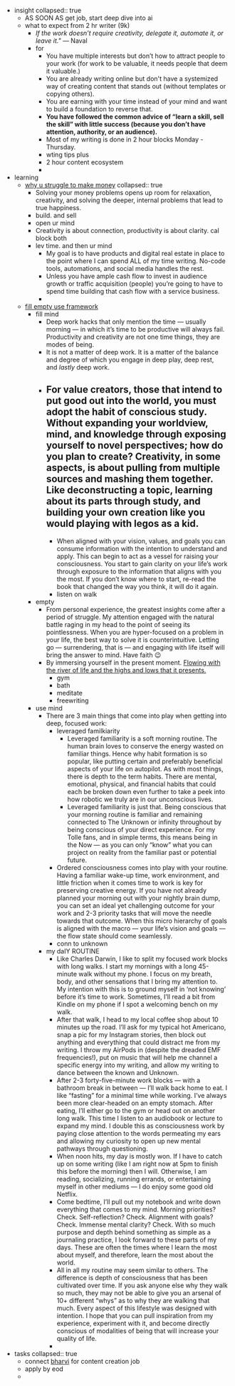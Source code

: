 - insight
  collapsed:: true
	- AS SOON AS get job, start deep dive into ai
	- what to expect from 2 hr writer (9k)
		- *If the work doesn’t require creativity, delegate it, automate it, or leave it."* — Naval
		- for
			- You have multiple interests but don’t how to attract people to your work (for work to be valuable, it needs people that deem it valuable.)
			- You are already writing online but don't have a systemized way of creating content that stands out (without templates or copying others).
			- You are earning with your time instead of your mind and want to build a foundation to reverse that.
			- **You have followed the common advice of “learn a skill, sell the skill” with little success (because you don’t have attention, authority, or an audience).**
			- Most of my writing is done in 2 hour blocks Monday - Thursday.
			- wting tips plus
			- 2 hour content ecosystem
			-
- learning
	- [why u struggle to make money](https://thedankoe.com/why-you-struggle-to-make-money-and-7-lessons-to-change-that/?utm_source=pocket_saves)
	  collapsed:: true
		- Solving your money problems opens up room for relaxation, creativity, and solving the deeper, internal problems that lead to true happiness.
		- build. and sell
		- open ur mind
		- Creativity is about connection, productivity is about clarity. cal block both
		- lev time. and then ur mind
			- My goal is to have products and digital real estate in place to the point where I can spend ALL of my time writing. No-code tools, automations, and social media handles the rest.
			- Unless you have ample cash flow to invest in audience growth or traffic acquisition (people) you’re going to have to spend time building that cash flow with a service business.
			-
	- [fill empty use framework](https://thedankoe.com/the-3-part-daily-routine-for-maximum-productivity/?utm_source=pocket_saves)
		- fill mind
			- Deep work hacks that only mention the time — usually morning — in which it’s time to be productive will always fail. Productivity and creativity are not one time things, they are modes of being.
			- It is not a matter of deep work. It is a matter of the balance and degree of which you engage in deep play, deep rest, and *lastly* deep work.
			- For value creators, those that intend to put good out into the world, you must adopt the habit of conscious study. Without expanding your worldview, mind, and knowledge through exposing yourself to novel perspectives; how do you plan to create? Creativity, in some aspects, is about pulling from multiple sources and mashing them together. Like deconstructing a topic, learning about its parts through study, and building your own creation like you would playing with legos as a kid.
				-
				- When aligned with your vision, values, and goals you can consume information with the intention to understand and apply. This can begin to act as a vessel for raising your consciousness. You start to gain clarity on your life’s work through exposure to the information that aligns with you the most. If you don’t know where to start, re-read the book that changed the way you think, it will do it again.
				- listen on walk
		- empty
			- From personal experience, the greatest insights come after a period of struggle. My attention engaged with the natural battle raging in my head to the point of seeing its pointlessness. When you are hyper-focused on a problem in your life, the best way to solve it is counterintuitive. Letting go — surrendering, that is — and engaging with life itself will bring the answer to mind. Have faith 😉
			- By immersing yourself in the present moment. [Flowing with the river of life and the highs and lows that it presents.](https://thedankoe.com/why-you-wont-change-how-to-reinvent-yourself/)
				- gym
				- bath
				- meditate
				- freewriting
		- use mind
			- There are 3 main things that come into play when getting into deep, focused work:
				- leveraged familkiarity
					- Leveraged familiarity is a soft morning routine. The human brain loves to conserve the energy wasted on familiar things. Hence why habit formation is so popular, like putting certain and preferably beneficial aspects of your life on autopilot. As with most things, there is depth to the term habits. There are mental, emotional, physical, and financial habits that could each be broken down even further to take a peek into how robotic we truly are in our unconscious lives.
					- Leveraged familiarity is just that. Being conscious that your morning routine is familiar and remaining connected to The Unknown or infinity throughout by being conscious of your direct experience. For my Tolle fans, and in simple terms, this means being in the Now — as you can only “know” what you can project on reality from the familiar past or potential future.
				- Ordered consciousness comes into play with your routine. Having a familiar wake-up time, work environment, and little friction when it comes time to work is key for preserving creative energy. If you have not already planned your morning out with your nightly brain dump, you can set an ideal yet challenging outcome for your work and 2-3 priority tasks that will move the needle towards that outcome. When this micro hierarchy of goals is aligned with the macro — your life’s vision and goals — the flow state should come seamlessly.
				- conn to unknown
			- my daIY ROUTINE
				- Like Charles Darwin, I like to split my focused work blocks with long walks. I start my mornings with a long 45-minute walk without my phone. I focus on my breath, body, and other sensations that I bring my attention to. My intention with this is to ground myself in ‘not knowing’ before it’s time to work. Sometimes, I’ll read a bit from Kindle on my phone if I spot a welcoming bench on my walk.
				- After that walk, I head to my local coffee shop about 10 minutes up the road. I’ll ask for my typical hot Americano, snap a pic for my Instagram stories, then block out anything and everything that could distract me from my writing. I throw my AirPods in (despite the dreaded EMF frequencies!), put on music that will help me channel a specific energy into my writing, and allow my writing to dance between the known and Unknown.
				- After 2-3 forty-five-minute work blocks — with a bathroom break in between — I’ll walk back home to eat. I like “fasting” for a minimal time while working. I’ve always been more clear-headed on an empty stomach. After eating, I’ll either go to the gym or head out on another long walk. This time I listen to an audiobook or lecture to expand my mind. I double this as consciousness work by paying close attention to the words permeating my ears and allowing my curiosity to open up new mental pathways through questioning.
				- When noon hits, my day is mostly won. If I have to catch up on some writing (like I am right now at 5pm to finish this before the morning) then I will. Otherwise, I am reading, socializing, running errands, or entertaining myself in other mediums — I do enjoy some good old Netflix.
				- Come bedtime, I’ll pull out my notebook and write down everything that comes to my mind. Morning priorities? Check. Self-reflection? Check. Alignment with goals? Check. Immense mental clarity? Check. With so much purpose and depth behind something as simple as a journaling practice, I look forward to these parts of my days. These are often the times where I learn the most about myself, and therefore, learn the most about the world.
				- All in all my routine may seem similar to others. The difference is depth of consciousness that has been cultivated over time. If you ask anyone else why they walk so much, they may not be able to give you an arsenal of 10+ different “whys” as to why they are walking that much. Every aspect of this lifestyle was designed with intention. I hope that you can pull inspiration from my experience, experiment with it, and become directly conscious of modalities of being that will increase your quality of life.
				-
- tasks
  collapsed:: true
	- connect [bharvi](https://twitter.com/bharvisampat) for content creation job
	- apply by eod
	-